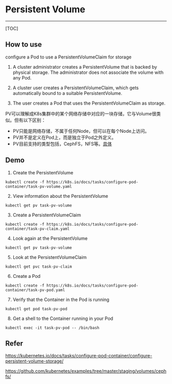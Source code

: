 
# Persistent Volume
---
[TOC]

## How to use

configure a Pod to use a PersistentVolumeClaim for storage

1. A cluster administrator creates a PersistentVolume that is backed by physical storage. The administrator does not associate the volume with any Pod.

2. A cluster user creates a PersistentVolumeClaim, which gets automatically bound to a suitable PersistentVolume.

3. The user creates a Pod that uses the PersistentVolumeClaim as storage.


PV可以理解成K8s集群中的某个网络存储中对应的一块存储，它与Volume很类似。但有以下区别：

* PV只能是网络存储，不属于任何Node，但可以在每个Node上访问。
* PV并不是定义在Pod上，而是独立于Pod之外定义。
* PV目前支持的类型包括，CephFS，NFS等。[具体](https://kubernetes.io/docs/concepts/storage/storage-classes/)

## Demo

1. Create the PersistentVolume

```
kubectl create -f https://k8s.io/docs/tasks/configure-pod-container/task-pv-volume.yaml
```

2. View information about the PersistentVolume

```
kubectl get pv task-pv-volume
```

3. Create a PersistentVolumeClaim

```
kubectl create -f https://k8s.io/docs/tasks/configure-pod-container/task-pv-claim.yaml
```

4. Look again at the PersistentVolume

```
kubectl get pv task-pv-volume
```

5. Look at the PersistentVolumeClaim

```
kubectl get pvc task-pv-claim
```

6. Create a Pod

```
kubectl create -f https://k8s.io/docs/tasks/configure-pod-container/task-pv-pod.yaml
```

7. Verify that the Container in the Pod is running

```
kubectl get pod task-pv-pod
```

8. Get a shell to the Container running in your Pod

```
kubectl exec -it task-pv-pod -- /bin/bash
```


## Refer

https://kubernetes.io/docs/tasks/configure-pod-container/configure-persistent-volume-storage/

https://github.com/kubernetes/examples/tree/master/staging/volumes/cephfs/